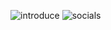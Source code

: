![introduce](https://images-mine.netlify.app/img/introduce.png)
![socials](https://images-mine.netlify.app/img/socials.png)
# 
